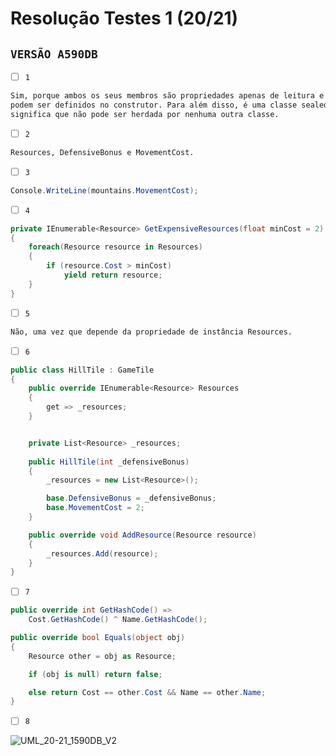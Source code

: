 # Resolução Testes 1 (20/21)

## `VERSÃO A590DB`

- [ ] `1`

```md
Sim, porque ambos os seus membros são propriedades apenas de leitura e que apenas
podem ser definidos no construtor. Para além disso, é uma classe sealed, o que
significa que não pode ser herdada por nenhuma outra classe.
```

- [ ] `2`

```md
Resources, DefensiveBonus e MovementCost.
```

- [ ] `3`

```c#
Console.WriteLine(mountains.MovementCost);
```

- [ ] `4`

```c#
private IEnumerable<Resource> GetExpensiveResources(float minCost = 2)
{
    foreach(Resource resource in Resources)
    {
        if (resource.Cost > minCost)
            yield return resource;
    }
}
```

- [ ] `5`

```md
Não, uma vez que depende da propriedade de instância Resources.
```

- [ ] `6`

```c#
public class HillTile : GameTile
{
    public override IEnumerable<Resource> Resources
    {
        get => _resources;
    }


    private List<Resource> _resources;
    
    public HillTile(int _defensiveBonus)
    {
        _resources = new List<Resource>();

        base.DefensiveBonus = _defensiveBonus;
        base.MovementCost = 2;
    }

    public override void AddResource(Resource resource)
    {
        _resources.Add(resource);
    }
}
```

- [ ] `7`

```c#
public override int GetHashCode() => 
    Cost.GetHashCode() ^ Name.GetHashCode();

public override bool Equals(object obj)
{
    Resource other = obj as Resource;

    if (obj is null) return false;

    else return Cost == other.Cost && Name == other.Name;
}
```

- [ ] `8`

![UML_20-21_1590DB_V2](https://github.com/andrepucas/lp2_classes_2022/blob/main/Exercicios/Support/UML_20-21_A590DB_V2.png)
